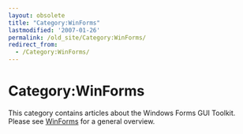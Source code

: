 ```yaml
---
layout: obsolete
title: "Category:WinForms"
lastmodified: '2007-01-26'
permalink: /old_site/Category:WinForms/
redirect_from:
  - /Category:WinForms/
---
```


Category:WinForms
=================

This category contains articles about the Windows Forms GUI Toolkit. Please see [WinForms]({{site.github.url}}/old_site/WinForms "WinForms") for a general overview.

